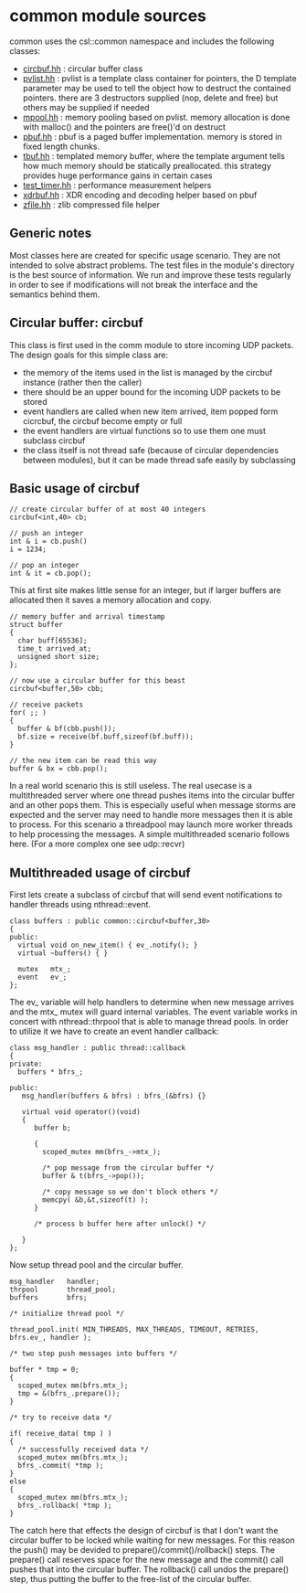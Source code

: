 common module sources
=====================

common uses the csl::common namespace and includes the following classes:

* [circbuf.hh](./circbuf.hh) : circular buffer class
* [pvlist.hh](./pvlist.hh) : pvlist is a template class container for pointers, the D template parameter may be used to tell the object how to destruct the contained pointers. there are 3 destructors supplied (nop, delete and free) but others may be supplied if needed
* [mpool.hh](./mpool.hh) : memory pooling based on pvlist. memory allocation is done with malloc() and the pointers are free()'d on destruct
* [pbuf.hh](./pbuf.hh) : pbuf is a paged buffer implementation. memory is stored in fixed length chunks.
* [tbuf.hh](./tbuf.hh) : templated memory buffer, where the template argument tells how much memory should be statically preallocated. this strategy provides huge performance gains in certain cases
* [test_timer.hh](./test_timer.hh) : performance measurement helpers
* [xdrbuf.hh](./xdrbuf.hh) : XDR encoding and decoding helper based on pbuf
* [zfile.hh](./zfile.hh) : zlib compressed file helper

Generic notes
-------------

Most classes here are created for specific usage scenario. They are not intended to solve abstract problems. The test files in the module's directory is the best source of information. We run and improve these tests regularly in order to see if modifications will not break the interface and the semantics behind them.


Circular buffer: circbuf
------------------------

This class is first used in the comm module to store incoming UDP packets. The design goals for this simple class are:

* the memory of the items used in the list is managed by the circbuf instance (rather then the caller)
* there should be an upper bound for the incoming UDP packets to be stored
* event handlers are called when new item arrived, item popped form cicrcbuf, the circbuf become empty or full
* the event handlers are virtual functions so to use them one must subclass circbuf
* the class itself is not thread safe (because of circular dependencies between modules), but it can be made thread safe easily by subclassing

Basic usage of circbuf
----------------------

    // create circular buffer of at most 40 integers
    circbuf<int,40> cb;
    
    // push an integer
    int & i = cb.push()
    i = 1234;
    
    // pop an integer
    int & it = cb.pop();

This at first site makes little sense for an integer, but if larger buffers are allocated then it saves a memory allocation and copy.

    // memory buffer and arrival timestamp
    struct buffer
    {
      char buff[65536];
      time_t arrived_at;
      unsigned short size;
    };
    
    // now use a circular buffer for this beast
    circbuf<buffer,50> cbb;
    
    // receive packets
    for( ;; )
    {
      buffer & bf(cbb.push());
      bf.size = receive(bf.buff,sizeof(bf.buff));
    }
    
    // the new item can be read this way
    buffer & bx = cbb.pop();


In a real world scenario this is still useless. The real usecase is a multithreaded server where one thread pushes items into the circular buffer and an other pops them. This is especially useful when message storms are expected and the server may need to handle more messages then it is able to process. For this scenario a threadpool may launch more worker threads to help processing the messages. A simple multithreaded scenario follows here. (For a more complex one see udp::recvr)

Multithreaded usage of circbuf
------------------------------

First lets create a subclass of circbuf that will send event notifications to handler threads using nthread::event.

    class buffers : public common::circbuf<buffer,30>
    {
    public:
      virtual void on_new_item() { ev_.notify(); }
      virtual ~buffers() { }
      
      mutex   mtx_;
      event   ev_;
    };

The ev_ variable will help handlers to determine when new message arrives and the mtx_ mutex will guard internal variables. The event variable works in concert with nthread::thrpool that is able to manage thread pools. In order to utilize it we have to create an event handler callback:

    class msg_handler : public thread::callback
    {
    private:
      buffers * bfrs_;
      
    public:
       msg_handler(buffers & bfrs) : bfrs_(&bfrs) {}
       
       virtual void operator()(void)
       {
          buffer b;
          
          {
            scoped_mutex mm(bfrs_->mtx_);
            
            /* pop message from the circular buffer */
            buffer & t(bfrs_->pop());
            
            /* copy message so we don't block others */
            memcpy( &b,&t,sizeof(t) );
          }
          
          /* process b buffer here after unlock() */
          
       }
    };

Now setup thread pool and the circular buffer.

    msg_handler   handler;
    thrpool       thread_pool;
    buffers       bfrs;
    
    /* initialize thread pool */
    
    thread_pool.init( MIN_THREADS, MAX_THREADS, TIMEOUT, RETRIES, bfrs.ev_, handler );
    
    /* two step push messages into buffers */
    
    buffer * tmp = 0;
    {
      scoped_mutex mm(bfrs.mtx_);
      tmp = &(bfrs_.prepare());
    }
    
    /* try to receive data */
    
    if( receive_data( tmp ) )
    {
      /* successfully received data */
      scoped_mutex mm(bfrs.mtx_);
      bfrs_.commit( *tmp );
    }
    else
    {
      scoped_mutex mm(bfrs.mtx_);
      bfrs_.rollback( *tmp );
    }

The catch here that effects the design of circbuf is that I don't want the circular buffer to be locked while waiting for new messages. For this reason the push() may be devided to prepare()/commit()/rollback() steps. The prepare() call reserves space for the new message and the commit() call pushes that into the circular buffer. The rollback() call undos the prepare() step, thus putting the buffer to the free-list of the circular buffer.


